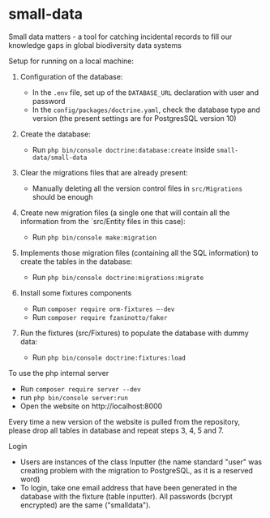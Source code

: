 # small-data
Small data matters - a tool for catching incidental records to fill our knowledge gaps in global biodiversity data systems


Setup for running on a local machine:

1. Configuration of the database:

    - In the `.env` file, set up of the `DATABASE_URL` declaration with user and password
    - In the `config/packages/doctrine.yaml`, check the database type and version (the present settings are for PostgresSQL version 10)

2. Create the database: 

    - Run `php bin/console doctrine:database:create` inside `small-data/small-data`

3. Clear the migrations files that are already present:

    - Manually deleting all the version control files in `src/Migrations` should be enough

4. Create new migration files (a single one that will contain all the information from the `src/Entity files in this case):

    - Run `php bin/console make:migration`

5. Implements those migration files (containing all the SQL information) to create the tables in the database:

    - Run `php bin/console doctrine:migrations:migrate`
	
6. Install some fixtures components

    - Run `composer require orm-fixtures –-dev`
    - Run `composer require fzaninotto/faker`

7. Run the fixtures (src/Fixtures) to populate the database with dummy data:

    - Run `php bin/console doctrine:fixtures:load`
	
To use the php internal server

  - Run `composer require server --dev`
  - run `php bin/console server:run`
  - Open the website on http://localhost:8000
	
Every time a new version of the website is pulled from the repository, please drop all tables in database and repeat steps 3, 4, 5 and 7.

Login
  - Users are instances of the class Inputter (the name standard "user" was creating problem with the migration to PostgreSQL, as it is a reserved word)
  - To login, take one email address that have been generated in the database with the fixture (table inputter). All passwords (bcrypt encrypted) are the same ("smalldata").
